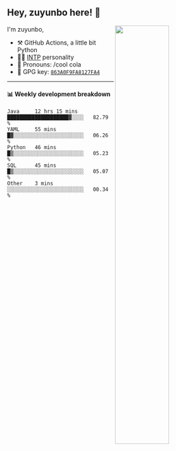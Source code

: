

## Hey, zuyunbo here! :wave: 
[<img align="right" width="50%" src="https://github-readme-stats.vercel.app/api?username=zuyunbo&theme=dark&show_icons=true">](https://metrics.lecoq.io/ouuan?template=classic)

I'm zuyunbo,

-   :hammer_and_pick: GitHub Actions, a little bit Python
-   :man_scientist: [INTP](https://www.16personalities.com/profiles/3302586f07ca3) personality
-   :man: Pronouns: /cool cola
-   :key: GPG key: [`863A0F9FA8127FA4`](https://github.com/zuyunbo.gpg)

---

#### :bar_chart: Weekly development breakdown
<!--START_SECTION:waka-->
```text
Java     12 hrs 15 mins  ████████████████████▓░░░░   82.79 % 
YAML     55 mins         █▓░░░░░░░░░░░░░░░░░░░░░░░   06.26 % 
Python   46 mins         █▒░░░░░░░░░░░░░░░░░░░░░░░   05.23 % 
SQL      45 mins         █▒░░░░░░░░░░░░░░░░░░░░░░░   05.07 % 
Other    3 mins          ░░░░░░░░░░░░░░░░░░░░░░░░░   00.34 % 
```
<!--END_SECTION:waka-->

